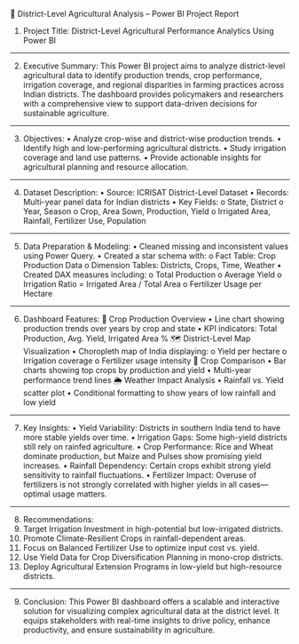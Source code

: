 🌾 District-Level Agricultural Analysis – Power BI Project Report
1. Project Title:
District-Level Agricultural Performance Analytics Using Power BI
________________________________________
2. Executive Summary:
This Power BI project aims to analyze district-level agricultural data to identify production trends, crop performance, irrigation coverage, and regional disparities in farming practices across Indian districts. The dashboard provides policymakers and researchers with a comprehensive view to support data-driven decisions for sustainable agriculture.
________________________________________
3. Objectives:
•	Analyze crop-wise and district-wise production trends.
•	Identify high and low-performing agricultural districts.
•	Study irrigation coverage and land use patterns.
•	Provide actionable insights for agricultural planning and resource allocation.
________________________________________
4. Dataset Description:
•	Source: ICRISAT District-Level Dataset
•	Records: Multi-year panel data for Indian districts
•	Key Fields:
o	State, District
o	Year, Season
o	Crop, Area Sown, Production, Yield
o	Irrigated Area, Rainfall, Fertilizer Use, Population
________________________________________
5. Data Preparation & Modeling:
•	Cleaned missing and inconsistent values using Power Query.
•	Created a star schema with:
o	Fact Table: Crop Production Data
o	Dimension Tables: Districts, Crops, Time, Weather
•	Created DAX measures including:
o	Total Production
o	Average Yield
o	Irrigation Ratio = Irrigated Area / Total Area
o	Fertilizer Usage per Hectare
________________________________________
6. Dashboard Features:
🌱 Crop Production Overview
•	Line chart showing production trends over years by crop and state
•	KPI indicators: Total Production, Avg. Yield, Irrigated Area %
🗺️ District-Level Map Visualization
•	Choropleth map of India displaying:
o	Yield per hectare
o	Irrigation coverage
o	Fertilizer usage intensity
🥦 Crop Comparison
•	Bar charts showing top crops by production and yield
•	Multi-year performance trend lines
🌦️ Weather Impact Analysis
•	Rainfall vs. Yield scatter plot
•	Conditional formatting to show years of low rainfall and low yield
________________________________________
7. Key Insights:
•	Yield Variability: Districts in southern India tend to have more stable yields over time.
•	Irrigation Gaps: Some high-yield districts still rely on rainfed agriculture.
•	Crop Performance: Rice and Wheat dominate production, but Maize and Pulses show promising yield increases.
•	Rainfall Dependency: Certain crops exhibit strong yield sensitivity to rainfall fluctuations.
•	Fertilizer Impact: Overuse of fertilizers is not strongly correlated with higher yields in all cases—optimal usage matters.
________________________________________
8. Recommendations:
1.	Target Irrigation Investment in high-potential but low-irrigated districts.
2.	Promote Climate-Resilient Crops in rainfall-dependent areas.
3.	Focus on Balanced Fertilizer Use to optimize input cost vs. yield.
4.	Use Yield Data for Crop Diversification Planning in mono-crop districts.
5.	Deploy Agricultural Extension Programs in low-yield but high-resource districts.
________________________________________
9. Conclusion:
This Power BI dashboard offers a scalable and interactive solution for visualizing complex agricultural data at the district level. It equips stakeholders with real-time insights to drive policy, enhance productivity, and ensure sustainability in agriculture.

